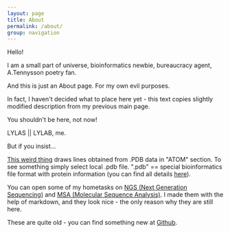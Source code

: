```yaml
---
layout: page
title: About
permalink: /about/
group: navigation
---
```



Hello!

I am a small part of universe, bioinformatics newbie, bureaucracy agent, A.Tennysson poetry fan.

And this is just an About page. For my own evil purposes.

In fact, I haven't decided what to place here yet - this text copies slightly modified description from my previous main page.

You shouldn't be here, not now!

LYLAS \|\| LYLAB, me.

But if you insist...

[This weird thing](../experiments/pdbatomic/viewer.html) draws lines obtained from .PDB data in "ATOM" section. To see something simply select local .pdb file.
  ".pdb" == special bioinformatics file format with protein information (you can find all details [here](ftp://ftp.wwpdb.org/pub/pdb/doc/format_descriptions/Format_v33_A4.pdf)).

You can open some of my hometasks on [NGS (Next Generation Sequencing)](../hometasks/NGS/3/hometask3.html) and [MSA (Molecular Sequence Analysis)](../hometasks/msa1/hometask.html). I made them with the help of markdown, and they look nice - the only reason why they are still here.

These are quite old - you can find something new at [Github](https://github.com/latticetower).
